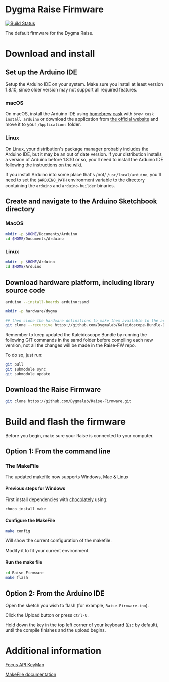 # Dygma Raise Firmware

[![Build Status](https://api.travis-ci.org/Dygmalab/Raise-Firmware.svg?branch=master)](https://travis-ci.org/Dygmalab/Raise-Firmware)

The default firmware for the Dygma Raise.

# Download and install

## Set up the Arduino IDE

Setup the Arduino IDE on your system. Make sure you install at least version 1.8.10, since older version may not support all required features.

### macOS

On macOS, install the Arduino IDE using [homebrew](http://brew.sh/) [cask](https://caskroom.github.io/) with `brew cask install arduino` or download the application from [the official website](https://www.arduino.cc/en/Main/Software) and move it to your `/Applications` folder.

### Linux

On Linux, your distribution's package manager probably includes the Arduino IDE, but it may be an out of date version. If your distribution installs a version of Arduino before 1.8.10 or so, you'll need to install the Arduino IDE following the instructions [on the wiki](https://github.com/keyboardio/Kaleidoscope/wiki/Arduino-Setup-Linux).

If you install Arduino into some place that's /not/ `/usr/local/arduino`, you'll need to set the `$ARDUINO_PATH` environment variable to the directory containing the `arduino` and `arduino-builder` binaries.

## Create and navigate to the Arduino Sketchbook directory

### MacOS
```sh
mkdir -p $HOME/Documents/Arduino
cd $HOME/Documents/Arduino
```

### Linux

```sh
mkdir -p $HOME/Arduino
cd $HOME/Arduino
```

## Download hardware platform, including library source code

```sh
arduino --install-boards arduino:samd

mkdir -p hardware/dygma

## then clone the hardware definitions to make them available to the arduino environment
git clone --recursive https://github.com/Dygmalab/Kaleidoscope-Bundle-Dygma.git hardware/dygma/samd
````

Remember to keep updated the Kaleidoscope Bundle by running the following GIT commands in the samd folder before compiling each new version, not all the changes will be made in the Raise-FW repo.

To do so, just run:

```sh
git pull
git submodule sync
git submodule update
```

## Download the Raise Firmware

```sh
git clone https://github.com/Dygmalab/Raise-Firmware.git
```

# Build and flash the firmware

Before you begin, make sure your Raise is connected to your computer.

## Option 1: From the command line
### The MakeFile
The updated makefile now supports Windows, Mac & Linux

#### Previous steps for Windows
First install dependencies with [chocolately](https://chocolatey.org/install) using:
```powershell
choco install make
```
#### Configure the MakeFile
```sh
make config
```
Will show the current configuration of the makefile.

Modify it to fit your current environment.

#### Run the make file
```sh
cd Raise-Firmware
make flash
```
## Option 2: From the Arduino IDE

Open the sketch you wish to flash (for example, `Raise-Firmware.ino`).

Click the Upload button or press `Ctrl-U`.

Hold down the key in the top left corner of your keyboard (`Esc` by default), until the compile finishes and the upload begins.

# Additional information
[Focus API KeyMap](https://github.com/Dygmalab/Raise-Firmware/blob/master/FOCUS_API.MD)

[MakeFile documentation](https://github.com/Dygmalab/Raise-Firmware/blob/master/MAKEFILE.MD)